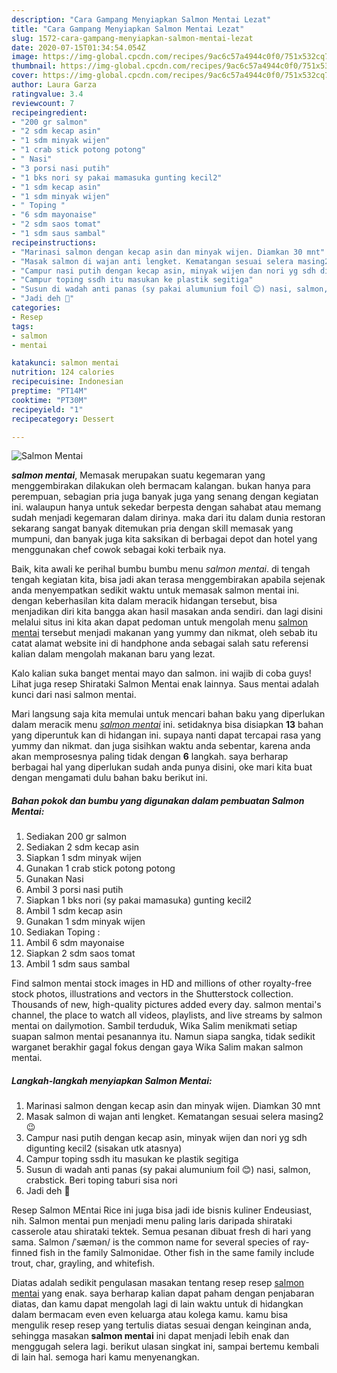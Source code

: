 ```yaml
---
description: "Cara Gampang Menyiapkan Salmon Mentai Lezat"
title: "Cara Gampang Menyiapkan Salmon Mentai Lezat"
slug: 1572-cara-gampang-menyiapkan-salmon-mentai-lezat
date: 2020-07-15T01:34:54.054Z
image: https://img-global.cpcdn.com/recipes/9ac6c57a4944c0f0/751x532cq70/salmon-mentai-foto-resep-utama.jpg
thumbnail: https://img-global.cpcdn.com/recipes/9ac6c57a4944c0f0/751x532cq70/salmon-mentai-foto-resep-utama.jpg
cover: https://img-global.cpcdn.com/recipes/9ac6c57a4944c0f0/751x532cq70/salmon-mentai-foto-resep-utama.jpg
author: Laura Garza
ratingvalue: 3.4
reviewcount: 7
recipeingredient:
- "200 gr salmon"
- "2 sdm kecap asin"
- "1 sdm minyak wijen"
- "1 crab stick potong potong"
- " Nasi"
- "3 porsi nasi putih"
- "1 bks nori sy pakai mamasuka gunting kecil2"
- "1 sdm kecap asin"
- "1 sdm minyak wijen"
- " Toping "
- "6 sdm mayonaise"
- "2 sdm saos tomat"
- "1 sdm saus sambal"
recipeinstructions:
- "Marinasi salmon dengan kecap asin dan minyak wijen. Diamkan 30 mnt"
- "Masak salmon di wajan anti lengket. Kematangan sesuai selera masing2 😉"
- "Campur nasi putih dengan kecap asin, minyak wijen dan nori yg sdh digunting kecil2 (sisakan utk atasnya)"
- "Campur toping ssdh itu masukan ke plastik segitiga"
- "Susun di wadah anti panas (sy pakai alumunium foil 😊) nasi, salmon, crabstick. Beri toping taburi sisa nori"
- "Jadi deh 🤤"
categories:
- Resep
tags:
- salmon
- mentai

katakunci: salmon mentai 
nutrition: 124 calories
recipecuisine: Indonesian
preptime: "PT14M"
cooktime: "PT30M"
recipeyield: "1"
recipecategory: Dessert

---
```



![Salmon Mentai](https://img-global.cpcdn.com/recipes/9ac6c57a4944c0f0/751x532cq70/salmon-mentai-foto-resep-utama.jpg)

<b><i>salmon mentai</i></b>, Memasak merupakan suatu kegemaran yang menggembirakan dilakukan oleh bermacam kalangan. bukan hanya para perempuan, sebagian pria juga banyak juga yang senang dengan kegiatan ini. walaupun hanya untuk sekedar berpesta dengan sahabat atau memang sudah menjadi kegemaran dalam dirinya. maka dari itu dalam dunia restoran sekarang sangat banyak ditemukan pria dengan skill memasak yang mumpuni, dan banyak juga kita saksikan di berbagai depot dan hotel yang menggunakan chef cowok sebagai koki terbaik nya.

Baik, kita awali ke perihal bumbu bumbu menu <i>salmon mentai</i>. di tengah tengah kegiatan kita, bisa jadi akan terasa menggembirakan apabila sejenak anda menyempatkan sedikit waktu untuk memasak salmon mentai ini. dengan keberhasilan kita dalam meracik hidangan tersebut, bisa menjadikan diri kita bangga akan hasil masakan anda sendiri. dan lagi disini melalui situs ini kita akan dapat pedoman untuk mengolah menu <u>salmon mentai</u> tersebut menjadi makanan yang yummy dan nikmat, oleh sebab itu catat alamat website ini di handphone anda sebagai salah satu referensi kalian dalam mengolah makanan baru yang lezat.

Kalo kalian suka banget mentai mayo dan salmon. ini wajib di coba guys! Lihat juga resep Shirataki Salmon Mentai enak lainnya. Saus mentai adalah kunci dari nasi salmon mentai.


Mari langsung saja kita memulai untuk mencari bahan baku yang diperlukan dalam meracik menu <u><i>salmon mentai</i></u> ini. setidaknya bisa disiapkan <b>13</b> bahan yang diperuntuk kan di hidangan ini. supaya nanti dapat tercapai rasa yang yummy dan nikmat. dan juga sisihkan waktu anda sebentar, karena anda akan memprosesnya paling tidak dengan <b>6</b> langkah. saya berharap berbagai hal yang diperlukan sudah anda punya disini, oke mari kita buat dengan mengamati dulu bahan baku berikut ini.

<!--inarticleads1-->

##### Bahan pokok dan bumbu yang digunakan dalam pembuatan Salmon Mentai:

1. Sediakan 200 gr salmon
1. Sediakan 2 sdm kecap asin
1. Siapkan 1 sdm minyak wijen
1. Gunakan 1 crab stick potong potong
1. Gunakan  Nasi
1. Ambil 3 porsi nasi putih
1. Siapkan 1 bks nori (sy pakai mamasuka) gunting kecil2
1. Ambil 1 sdm kecap asin
1. Gunakan 1 sdm minyak wijen
1. Sediakan  Toping :
1. Ambil 6 sdm mayonaise
1. Siapkan 2 sdm saos tomat
1. Ambil 1 sdm saus sambal


Find salmon mentai stock images in HD and millions of other royalty-free stock photos, illustrations and vectors in the Shutterstock collection. Thousands of new, high-quality pictures added every day. salmon mentai&#39;s channel, the place to watch all videos, playlists, and live streams by salmon mentai on dailymotion. Sambil terduduk, Wika Salim menikmati setiap suapan salmon mentai pesanannya itu. Namun siapa sangka, tidak sedikit warganet berakhir gagal fokus dengan gaya Wika Salim makan salmon mentai. 

<!--inarticleads2-->

##### Langkah-langkah menyiapkan Salmon Mentai:

1. Marinasi salmon dengan kecap asin dan minyak wijen. Diamkan 30 mnt
1. Masak salmon di wajan anti lengket. Kematangan sesuai selera masing2 😉
1. Campur nasi putih dengan kecap asin, minyak wijen dan nori yg sdh digunting kecil2 (sisakan utk atasnya)
1. Campur toping ssdh itu masukan ke plastik segitiga
1. Susun di wadah anti panas (sy pakai alumunium foil 😊) nasi, salmon, crabstick. Beri toping taburi sisa nori
1. Jadi deh 🤤


Resep Salmon MEntai Rice ini juga bisa jadi ide bisnis kuliner Endeusiast, nih. Salmon mentai pun menjadi menu paling laris daripada shirataki casserole atau shirataki tektek. Semua pesanan dibuat fresh di hari yang sama. Salmon /ˈsæmən/ is the common name for several species of ray-finned fish in the family Salmonidae. Other fish in the same family include trout, char, grayling, and whitefish. 

Diatas adalah sedikit pengulasan masakan tentang resep resep <u>salmon mentai</u> yang enak. saya berharap kalian dapat paham dengan penjabaran diatas, dan kamu dapat mengolah lagi di lain waktu untuk di hidangkan dalam bermacam even even keluarga atau kolega kamu. kamu bisa mengulik resep resep yang tertulis diatas sesuai dengan keinginan anda, sehingga masakan <b>salmon mentai</b> ini dapat menjadi lebih enak dan menggugah selera lagi. berikut ulasan singkat ini, sampai bertemu kembali di lain hal. semoga hari kamu menyenangkan.
